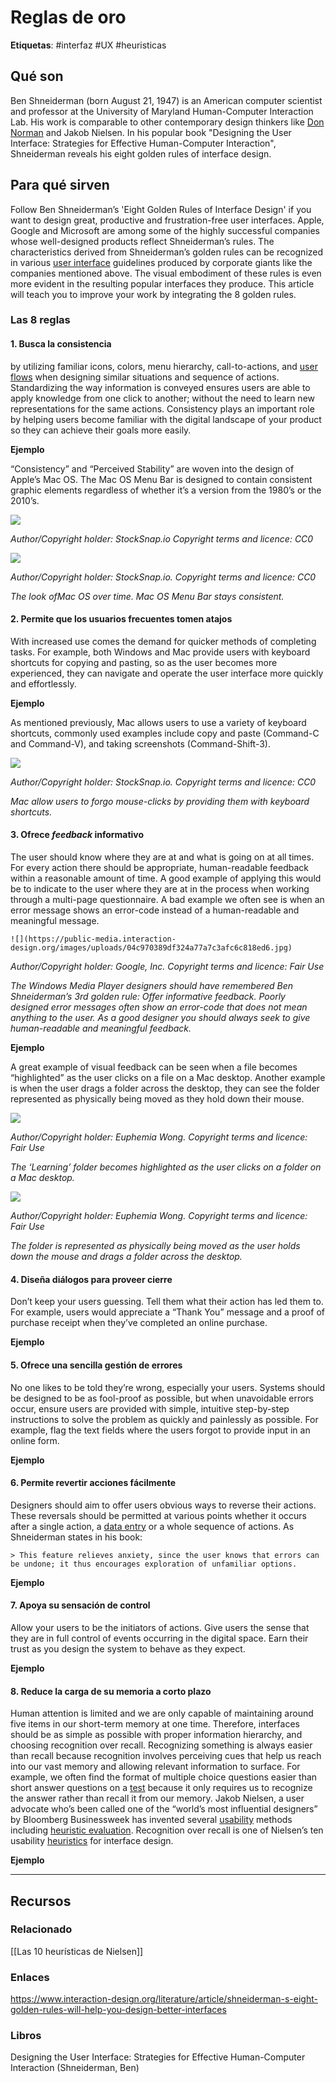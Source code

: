 # Reglas de oro
**Etiquetas**: #interfaz #UX #heuristicas

## Qué son
Ben Shneiderman (born August 21, 1947) is an American computer scientist and professor at the University of Maryland Human-Computer Interaction Lab. His work is comparable to other contemporary design thinkers like [Don Norman](https://www.interaction-design.org/literature/topics/don-norman) and Jakob Nielsen. In his popular book "Designing the User Interface: Strategies for Effective Human-Computer Interaction", Shneiderman reveals his eight golden rules of interface design.

## Para qué sirven

Follow Ben Shneiderman’s 'Eight Golden Rules of Interface Design' if you want to design great, productive and frustration-free user interfaces. Apple, Google and Microsoft are among some of the highly successful companies whose well-designed products reflect Shneiderman’s rules. The characteristics derived from Shneiderman’s golden rules can be recognized in various [user interface](https://www.interaction-design.org/literature/topics/ui-design) guidelines produced by corporate giants like the companies mentioned above. The visual embodiment of these rules is even more evident in the resulting popular interfaces they produce. This article will teach you to improve your work by integrating the 8 golden rules.

### Las 8 reglas

#### 1. Busca la consistencia

by utilizing familiar icons, colors, menu hierarchy, call-to-actions, and [user flows](https://www.interaction-design.org/literature/topics/user-flows) when designing similar situations and sequence of actions. Standardizing the way information is conveyed ensures users are able to apply knowledge from one click to another; without the need to learn new representations for the same actions. Consistency plays an important role by helping users become familiar with the digital landscape of your product so they can achieve their goals more easily.

&#x20;**Ejemplo**

“Consistency” and “Perceived Stability” are woven into the design of Apple’s Mac OS. The Mac OS Menu Bar is designed to contain consistent graphic elements regardless of whether it’s a version from the 1980’s or the 2010’s.

![](https://public-media.interaction-design.org/images/uploads/6e453040a81c3afcbbc711d88a1c12cd.jpg)

_Author/Copyright holder: StockSnap.io Copyright terms and licence: CC0_

![](https://public-media.interaction-design.org/images/uploads/e20db7647a137e702d2f4c9052bac8a7.jpg)

_Author/Copyright holder: StockSnap.io. Copyright terms and licence: CC0_

_The look ofMac OS over time. Mac OS Menu Bar stays consistent._

#### 2. Permite que los usuarios frecuentes tomen atajos

With increased use comes the demand for quicker methods of completing tasks. For example, both Windows and Mac provide users with keyboard shortcuts for copying and pasting, so as the user becomes more experienced, they can navigate and operate the user interface more quickly and effortlessly.

&#x20;**Ejemplo**

As mentioned previously, Mac allows users to use a variety of keyboard shortcuts, commonly used examples include copy and paste (Command-C and Command-V), and taking screenshots (Command-Shift-3).

![](https://public-media.interaction-design.org/images/uploads/752ff6248e8964d27fbf793172ec7054.jpg)

_Author/Copyright holder: StockSnap.io. Copyright terms and licence: CC0_

_Mac allow users to forgo mouse-clicks by providing them with keyboard shortcuts._

#### 3. Ofrece _feedback_ informativo

The user should know where they are at and what is going on at all times. For every action there should be appropriate, human-readable feedback within a reasonable amount of time. A good example of applying this would be to indicate to the user where they are at in the process when working through a multi-page questionnaire. A bad example we often see is when an error message shows an error-code instead of a human-readable and meaningful message.

```
![](https://public-media.interaction-design.org/images/uploads/04c970389df324a77a7c3afc6c818ed6.jpg)
```

_Author/Copyright holder: Google, Inc. Copyright terms and licence: Fair Use_

_The Windows Media Player designers should have remembered Ben Shneiderman’s 3rd golden rule: Offer informative feedback. Poorly designed error messages often show an error-code that does not mean anything to the user. As a good designer you should always seek to give human-readable and meaningful feedback._

&#x20;**Ejemplo**

A great example of visual feedback can be seen when a file becomes “highlighted” as the user clicks on a file on a Mac desktop. Another example is when the user drags a folder across the desktop, they can see the folder represented as physically being moved as they hold down their mouse.

![](https://public-media.interaction-design.org/images/uploads/622bb769e26f82a31df68486d0c70b02.jpg)

_Author/Copyright holder: Euphemia Wong. Copyright terms and licence: Fair Use_

_The ‘Learning’ folder becomes highlighted as the user clicks on a folder on a Mac desktop._

![](https://public-media.interaction-design.org/images/uploads/c8f9592f66e433a13c5e2b5cb1072f26.jpg)

_Author/Copyright holder: Euphemia Wong. Copyright terms and licence: Fair Use_

_The folder is represented as physically being moved as the user holds down the mouse and drags a folder across the desktop._

#### 4. Diseña diálogos para proveer cierre

Don’t keep your users guessing. Tell them what their action has led them to. For example, users would appreciate a “Thank You” message and a proof of purchase receipt when they’ve completed an online purchase.

&#x20;**Ejemplo**

#### 5. Ofrece una sencilla gestión de errores

No one likes to be told they’re wrong, especially your users. Systems should be designed to be as fool-proof as possible, but when unavoidable errors occur, ensure users are provided with simple, intuitive step-by-step instructions to solve the problem as quickly and painlessly as possible. For example, flag the text fields where the users forgot to provide input in an online form.

&#x20;**Ejemplo**

#### 6. Permite revertir acciones fácilmente

Designers should aim to offer users obvious ways to reverse their actions. These reversals should be permitted at various points whether it occurs after a single action, a [data entry](https://www.interaction-design.org/literature/topics/data-entry) or a whole sequence of actions. As Shneiderman states in his book:

```
> This feature relieves anxiety, since the user knows that errors can be undone; it thus encourages exploration of unfamiliar options.
```

&#x20;**Ejemplo**

#### 7. Apoya su sensación de control

Allow your users to be the initiators of actions. Give users the sense that they are in full control of events occurring in the digital space. Earn their trust as you design the system to behave as they expect.

&#x20;**Ejemplo**

#### 8. Reduce la carga de su memoria a corto plazo

Human attention is limited and we are only capable of maintaining around five items in our short-term memory at one time. Therefore, interfaces should be as simple as possible with proper information hierarchy, and choosing recognition over recall. Recognizing something is always easier than recall because recognition involves perceiving cues that help us reach into our vast memory and allowing relevant information to surface. For example, we often find the format of multiple choice questions easier than short answer questions on a [test](https://www.interaction-design.org/literature/topics/test) because it only requires us to recognize the answer rather than recall it from our memory. Jakob Nielsen, a user advocate who’s been called one of the “world’s most influential designers” by Bloomberg Businessweek has invented several [usability](https://www.interaction-design.org/literature/topics/usability) methods including [heuristic evaluation](https://www.interaction-design.org/literature/topics/heuristic-evaluation). Recognition over recall is one of Nielsen’s ten usability [heuristics](https://www.interaction-design.org/literature/topics/heuristics) for interface design.

&#x20;**Ejemplo**

***

## Recursos

### Relacionado

\[\[Las 10 heurísticas de Nielsen]]

### Enlaces

https://www.interaction-design.org/literature/article/shneiderman-s-eight-golden-rules-will-help-you-design-better-interfaces

### Libros

Designing the User Interface: Strategies for Effective Human-Computer Interaction (Shneiderman, Ben)
